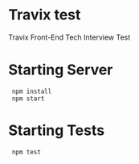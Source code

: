 # Travix test

Travix Front-End Tech Interview Test 

# Starting Server

```shell
 npm install
 npm start
 ```

# Starting Tests

```shell
 npm test
 ```
